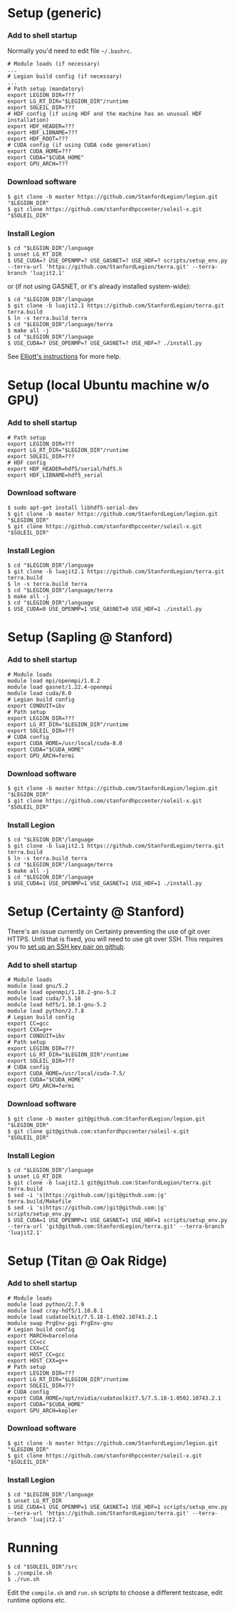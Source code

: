 Setup (generic)
===============

### Add to shell startup

Normally you'd need to edit file `~/.bashrc`.

```
# Module loads (if necessary)
...
# Legion build config (if necessary)
...
# Path setup (mandatory)
export LEGION_DIR=???
export LG_RT_DIR="$LEGION_DIR"/runtime
export SOLEIL_DIR=???
# HDF config (if using HDF and the machine has an unusual HDF installation)
export HDF_HEADER=???
export HDF_LIBNAME=???
export HDF_ROOT=???
# CUDA config (if using CUDA code generation)
export CUDA_HOME=???
export CUDA="$CUDA_HOME"
export GPU_ARCH=???
```

### Download software

```
$ git clone -b master https://github.com/StanfordLegion/legion.git "$LEGION_DIR"
$ git clone https://github.com/stanfordhpccenter/soleil-x.git "$SOLEIL_DIR"
```

### Install Legion

```
$ cd "$LEGION_DIR"/language
$ unset LG_RT_DIR
$ USE_CUDA=? USE_OPENMP=? USE_GASNET=? USE_HDF=? scripts/setup_env.py --terra-url 'https://github.com/StanfordLegion/terra.git' --terra-branch 'luajit2.1'
```

or (if not using GASNET, or it's already installed system-wide):

```
$ cd "$LEGION_DIR"/language
$ git clone -b luajit2.1 https://github.com/StanfordLegion/terra.git terra.build
$ ln -s terra.build terra
$ cd "$LEGION_DIR"/language/terra
$ make all -j
$ cd "$LEGION_DIR"/language
$ USE_CUDA=? USE_OPENMP=? USE_GASNET=? USE_HDF=? ./install.py
```

See [Elliott's instructions](https://docs.google.com/document/d/1Qkl6r-1ZIb8WyH1f_WZbKgjp3due_Q8UiWKLh_nG1ec/edit) for more help.

Setup (local Ubuntu machine w/o GPU)
====================================

### Add to shell startup

```
# Path setup
export LEGION_DIR=???
export LG_RT_DIR="$LEGION_DIR"/runtime
export SOLEIL_DIR=???
# HDF config
export HDF_HEADER=hdf5/serial/hdf5.h
export HDF_LIBNAME=hdf5_serial
```

### Download software

```
$ sudo apt-get install libhdf5-serial-dev
$ git clone -b master https://github.com/StanfordLegion/legion.git "$LEGION_DIR"
$ git clone https://github.com/stanfordhpccenter/soleil-x.git "$SOLEIL_DIR"
```

### Install Legion

```
$ cd "$LEGION_DIR"/language
$ git clone -b luajit2.1 https://github.com/StanfordLegion/terra.git terra.build
$ ln -s terra.build terra
$ cd "$LEGION_DIR"/language/terra
$ make all -j
$ cd "$LEGION_DIR"/language
$ USE_CUDA=0 USE_OPENMP=1 USE_GASNET=0 USE_HDF=1 ./install.py
```

Setup (Sapling @ Stanford)
==========================

### Add to shell startup

```
# Module loads
module load mpi/openmpi/1.8.2
module load gasnet/1.22.4-openmpi
module load cuda/8.0
# Legion build config
export CONDUIT=ibv
# Path setup
export LEGION_DIR=???
export LG_RT_DIR="$LEGION_DIR"/runtime
export SOLEIL_DIR=???
# CUDA config
export CUDA_HOME=/usr/local/cuda-8.0
export CUDA="$CUDA_HOME"
export GPU_ARCH=fermi
```

### Download software

```
$ git clone -b master https://github.com/StanfordLegion/legion.git "$LEGION_DIR"
$ git clone https://github.com/stanfordhpccenter/soleil-x.git "$SOLEIL_DIR"
```

### Install Legion

```
$ cd "$LEGION_DIR"/language
$ git clone -b luajit2.1 https://github.com/StanfordLegion/terra.git terra.build
$ ln -s terra.build terra
$ cd "$LEGION_DIR"/language/terra
$ make all -j
$ cd "$LEGION_DIR"/language
$ USE_CUDA=1 USE_OPENMP=1 USE_GASNET=1 USE_HDF=1 ./install.py
```

Setup (Certainty @ Stanford)
==========================

There's an issue currently on Certainty preventing the use of git over HTTPS. Until that is fixed, you will need to use git over SSH. This requires you to [set up an SSH key pair on github](https://help.github.com/articles/connecting-to-github-with-ssh/).

### Add to shell startup

```
# Module loads
module load gnu/5.2
module load openmpi/1.10.2-gnu-5.2
module load cuda/7.5.18
module load hdf5/1.10.1-gnu-5.2
module load python/2.7.8
# Legion build config
export CC=gcc
export CXX=g++
export CONDUIT=ibv
# Path setup
export LEGION_DIR=???
export LG_RT_DIR="$LEGION_DIR"/runtime
export SOLEIL_DIR=???
# CUDA config
export CUDA_HOME=/usr/local/cuda-7.5/
export CUDA="$CUDA_HOME"
export GPU_ARCH=fermi
```

### Download software

```
$ git clone -b master git@github.com:StanfordLegion/legion.git "$LEGION_DIR"
$ git clone git@github.com:stanfordhpccenter/soleil-x.git "$SOLEIL_DIR"
```

### Install Legion

```
$ cd "$LEGION_DIR"/language
$ unset LG_RT_DIR
$ git clone -b luajit2.1 git@github.com:StanfordLegion/terra.git terra.build
$ sed -i 's|https://github.com/|git@github.com:|g' terra.build/Makefile
$ sed -i 's|https://github.com/|git@github.com:|g' scripts/setup_env.py
$ USE_CUDA=1 USE_OPENMP=1 USE_GASNET=1 USE_HDF=1 scripts/setup_env.py --terra-url 'git@github.com:StanfordLegion/terra.git' --terra-branch 'luajit2.1'
```

Setup (Titan @ Oak Ridge)
=========================

### Add to shell startup

```
# Module loads
module load python/2.7.9
module load cray-hdf5/1.10.0.1
module load cudatoolkit/7.5.18-1.0502.10743.2.1
module swap PrgEnv-pgi PrgEnv-gnu
# Legion build config
export MARCH=barcelona
export CC=cc
export CXX=CC
export HOST_CC=gcc
export HOST_CXX=g++
# Path setup
export LEGION_DIR=???
export LG_RT_DIR="$LEGION_DIR"/runtime
export SOLEIL_DIR=???
# CUDA config
export CUDA_HOME=/opt/nvidia/cudatoolkit7.5/7.5.18-1.0502.10743.2.1
export CUDA="$CUDA_HOME"
export GPU_ARCH=kepler
```

### Download software

```
$ git clone -b master https://github.com/StanfordLegion/legion.git "$LEGION_DIR"
$ git clone https://github.com/stanfordhpccenter/soleil-x.git "$SOLEIL_DIR"
```

### Install Legion

```
$ cd "$LEGION_DIR"/language
$ unset LG_RT_DIR
$ USE_CUDA=1 USE_OPENMP=1 USE_GASNET=1 USE_HDF=1 scripts/setup_env.py --terra-url 'https://github.com/StanfordLegion/terra.git' --terra-branch 'luajit2.1'
```

Running
=======

```
$ cd "$SOLEIL_DIR"/src
$ ./compile.sh
$ ./run.sh
```

Edit the `compile.sh` and `run.sh` scripts to choose a different testcase, edit runtime options etc.
